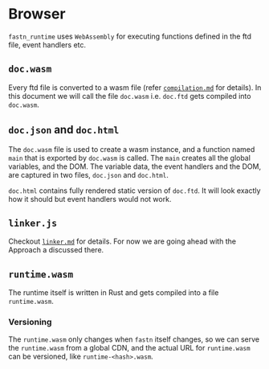 # Browser

`fastn_runtime` uses `WebAssembly` for executing functions defined in the ftd file, event handlers etc. 

## `doc.wasm`

Every ftd file is converted to a wasm file (refer [`compilation.md`](compilation.md) for details). In this document we 
will call the  file `doc.wasm` i.e. `doc.ftd` gets compiled into `doc.wasm`.

## `doc.json` and `doc.html`

The `doc.wasm` file is used to create a wasm instance, and a function named `main` that is exported by `doc.wasm` is
called. The `main` creates all the global variables, and the DOM. The variable data, the event handlers and the DOM,
are captured in two files, `doc.json` and `doc.html`. 

`doc.html` contains fully rendered static version of `doc.ftd`. It will look exactly how it should but event handlers 
would not work. 

## `linker.js`

Checkout [`linker.md`](linking.md) for details. For now we are going ahead with the Approach a discussed there.

## `runtime.wasm`

The runtime itself is written in Rust and gets compiled into a file `runtime.wasm`. 

### Versioning

The `runtime.wasm` only changes when `fastn` itself changes, so we can serve the `runtime.wasm` from a global CDN, and
the actual URL for `runtime.wasm` can be versioned, like `runtime-<hash>.wasm`.



